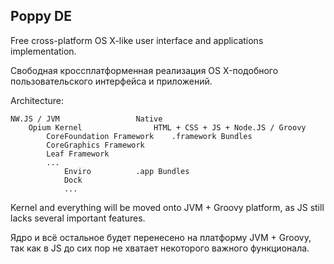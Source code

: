 Poppy DE
--
Free cross-platform OS X-like user interface and applications implementation.

Свободная кроссплатформенная реализация OS X-подобного пользовательского интерфейса и приложений.

Architecture:

	NW.JS / JVM					Native
		Opium Kernel				HTML + CSS + JS + Node.JS / Groovy
			CoreFoundation Framework	.framework Bundles
			CoreGraphics Framework
			Leaf Framework
			...
				Enviro			.app Bundles
				Dock
				...

Kernel and everything will be moved onto JVM + Groovy platform, as JS still lacks several important features.

Ядро и всё остальное будет перенесено на платформу JVM + Groovy, так как в JS до сих пор не хватает некоторого важного функционала.
